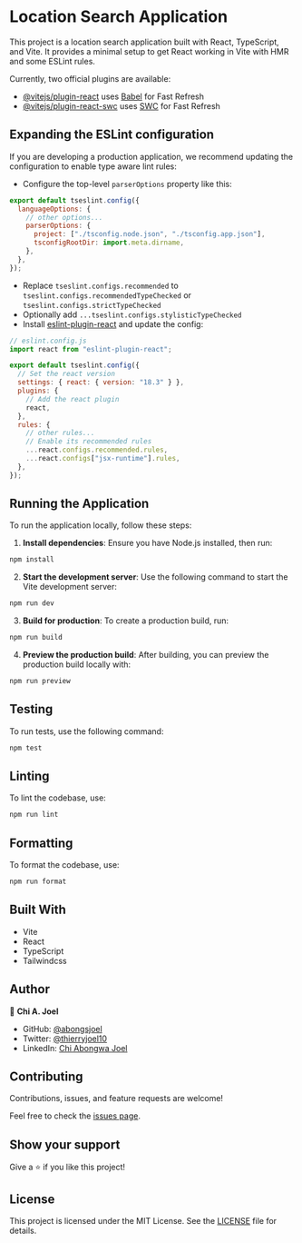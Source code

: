 # Location Search Application

This project is a location search application built with React, TypeScript, and Vite. It provides a minimal setup to get React working in Vite with HMR and some ESLint rules.

Currently, two official plugins are available:

- [@vitejs/plugin-react](https://github.com/vitejs/vite-plugin-react/blob/main/packages/plugin-react/README.md) uses [Babel](https://babeljs.io/) for Fast Refresh
- [@vitejs/plugin-react-swc](https://github.com/vitejs/vite-plugin-react-swc) uses [SWC](https://swc.rs/) for Fast Refresh

## Expanding the ESLint configuration

If you are developing a production application, we recommend updating the configuration to enable type aware lint rules:

- Configure the top-level `parserOptions` property like this:

```js
export default tseslint.config({
  languageOptions: {
    // other options...
    parserOptions: {
      project: ["./tsconfig.node.json", "./tsconfig.app.json"],
      tsconfigRootDir: import.meta.dirname,
    },
  },
});
```

- Replace `tseslint.configs.recommended` to `tseslint.configs.recommendedTypeChecked` or `tseslint.configs.strictTypeChecked`
- Optionally add `...tseslint.configs.stylisticTypeChecked`
- Install [eslint-plugin-react](https://github.com/jsx-eslint/eslint-plugin-react) and update the config:

```js
// eslint.config.js
import react from "eslint-plugin-react";

export default tseslint.config({
  // Set the react version
  settings: { react: { version: "18.3" } },
  plugins: {
    // Add the react plugin
    react,
  },
  rules: {
    // other rules...
    // Enable its recommended rules
    ...react.configs.recommended.rules,
    ...react.configs["jsx-runtime"].rules,
  },
});
```

## Running the Application

To run the application locally, follow these steps:

1. **Install dependencies**: Ensure you have Node.js installed, then run:

```sh
npm install
```

2. **Start the development server**: Use the following command to start the Vite development server:

```sh
npm run dev
```

3. **Build for production**: To create a production build, run:

```sh
npm run build
```

4. **Preview the production build**: After building, you can preview the production build locally with:

```sh
npm run preview
```

## Testing

To run tests, use the following command:

```sh
npm test
```

## Linting

To lint the codebase, use:

```sh
npm run lint
```

## Formatting

To format the codebase, use:

```sh
npm run format
```

## Built With

- Vite
- React
- TypeScript
- Tailwindcss

## Author

👤 **Chi A. Joel**

- GitHub: [@abongsjoel](https://github.com/abongsjoel)
- Twitter: [@thierryjoel10](https://twitter.com/ThierryJoel10)
- LinkedIn: [Chi Abongwa Joel](https://www.linkedin.com/in/joel-chi-b4285a97/)

## Contributing

Contributions, issues, and feature requests are welcome!

Feel free to check the [issues page](https://github.com/abongsjoel/location-search/issues).

## Show your support

Give a ⭐️ if you like this project!

## License

This project is licensed under the MIT License. See the [LICENSE](LICENSE) file for details.
